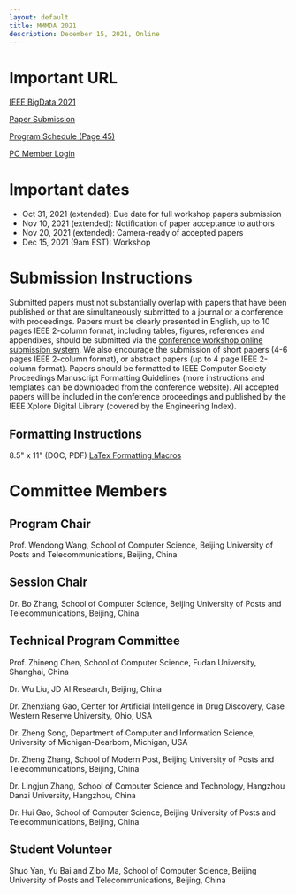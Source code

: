 ```yaml
---
layout: default
title: MMMDA 2021
description: December 15, 2021, Online
---
```


# Important URL

[IEEE BigData 2021](http://bigdataieee.org/BigData2021/)

[Paper Submission](https://wi-lab.com/cyberchair/2021/bigdata21/scripts/submit.php?subarea=S34&undisplay_detail=1&wh=/cyberchair/2021/bigdata21/scripts/ws_submit.php)

[Program Schedule (Page 45)](http://bigdataieee.org/BigData2021/Main_program_tentative.pdf)

[PC Member Login](https://wi-lab.com/cyberchair/2021/bigdata21/pcmb/pc_index.php?subarea=S34)

# Important dates

- Oct 31, 2021 (extended): Due date for full workshop papers submission
- Nov 10, 2021 (extended): Notification of paper acceptance to authors
- Nov 20, 2021 (extended): Camera-ready of accepted papers
- Dec 15, 2021 (9am EST): Workshop

# Submission Instructions

Submitted papers must not substantially overlap with papers that have been published or that are simultaneously submitted to a journal or a conference with proceedings. Papers must be clearly presented in English, up to 10 pages IEEE 2-column format, including tables, figures, references and appendixes, should be submitted via the [conference workshop online submission system](https://wi-lab.com/cyberchair/2021/bigdata21/scripts/submit.php?subarea=S34&undisplay_detail=1&wh=/cyberchair/2021/bigdata21/scripts/ws_submit.php). We also encourage the submission of short papers (4-6 pages IEEE 2-column format), or abstract papers (up to 4 page IEEE 2-column format). Papers should be formatted to IEEE Computer Society Proceedings Manuscript Formatting Guidelines (more instructions and templates can be downloaded from the conference website). All accepted papers will be included in the conference proceedings and published by the IEEE Xplore Digital Library (covered by the Engineering Index).

## Formatting Instructions

8.5" x 11" (DOC, PDF)
[LaTex Formatting Macros](http://bigdataieee.org/BigData2021/files/Conference-LaTeX-template_7-9-18.zip)


# Committee Members

## Program Chair

Prof. Wendong Wang, School of Computer Science, Beijing University of Posts and Telecommunications, Beijing, China

## Session Chair

Dr. Bo Zhang, School of Computer Science, Beijing University of Posts and Telecommunications, Beijing, China

## Technical Program Committee

Prof. Zhineng Chen, School of Computer Science, Fudan University, Shanghai, China

Dr. Wu Liu, JD AI Research, Beijing, China

Dr. Zhenxiang Gao, Center for Artificial Intelligence in Drug Discovery, Case Western Reserve University, Ohio, USA

Dr. Zheng Song, Department of Computer and Information Science, University of Michigan-Dearborn, Michigan, USA

Dr. Zheng Zhang, School of Modern Post, Beijing University of Posts and Telecommunications, Beijing, China

Dr. Lingjun Zhang, School of Computer Science and Technology, Hangzhou Danzi University, Hangzhou, China

Dr. Hui Gao, School of Computer Science, Beijing University of Posts and Telecommunications, Beijing, China

## Student Volunteer

Shuo Yan, Yu Bai and Zibo Ma, School of Computer Science, Beijing University of Posts and Telecommunications, Beijing, China
